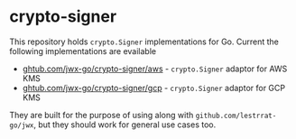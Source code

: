 # crypto-signer

This repository holds `crypto.Signer` implementations for Go.
Current the following implementations are evailable

* [ghtub.com/jwx-go/crypto-signer/aws](./aws) - `crypto.Signer` adaptor for AWS KMS
* [ghtub.com/jwx-go/crypto-signer/gcp](./gcp) - `crypto.Signer` adaptor for GCP KMS

They are built for the purpose of using along with `github.com/lestrrat-go/jwx`,
but they should work for general use cases too.
